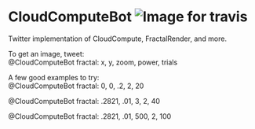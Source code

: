 # CloudComputeBot ![Image for travis](https://travis-ci.org/ChemicalDevelopment/CloudComputeBot.svg?branch=master)
Twitter implementation of CloudCompute, FractalRender, and more.


To get an image, tweet:  
@CloudComputeBot
fractal: x, y, zoom, power, trials


A few good examples to try:  
@CloudComputeBot
fractal: 0, 0, .2, 2, 20

@CloudComputeBot
fractal: .2821, .01, 3, 2, 40

@CloudComputeBot
fractal: .2821, .01, 500, 2, 100


